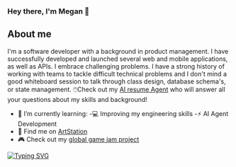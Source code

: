 ### Hey there, I'm Megan 👋

## About me ##
I'm a software developer with a background in product management. I have successfully developed and launched several web and mobile applications, as well as APIs. I embrace challenging problems. I have a strong history of working with teams to tackle difficult technical problems and I don't mind a good whiteboard session to talk through class design, database schema's, or state management. 🖱️Check out my [AI resume Agent](https://resume-agent-ui.onrender.com/) who will answer all your questions about my skills and background!

- 🌱 I’m currently learning:
  -💻 Improving my engineering skills
  -⚡ AI Agent Development
- 🎨 Find me on [ArtStation](https://meganfolsom6.artstation.com)
- :video_game: Check out my [global game jam project](https://globalgamejam.org/games/2024/spacehopper-2)

<a href="https://git.io/typing-svg"><img src="https://readme-typing-svg.herokuapp.com?font=Fira+Code&pause=1000&random=false&width=435&lines=we+are+such+stuff+as+dreams+are+made+of..." alt="Typing SVG" /></a>

<!--
**mfolsom/mfolsom** is a ✨ _special_ ✨ repository because its `README.md` (this file) appears on your GitHub profile.

Here are some ideas to get you started:

- 🔭 I’m currently working on ...
- 🌱 I’m currently learning ...
- 👯 I’m looking to collaborate on ...
- 🤔 I’m looking for help with ...
- 💬 Ask me about ...
- 📫 How to reach me: ...
- 😄 Pronouns: ...
- ⚡ Fun fact: ...
-->
